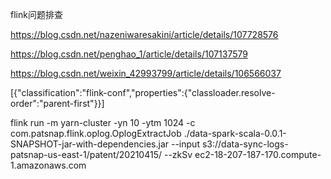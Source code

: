 flink问题排查


https://blog.csdn.net/nazeniwaresakini/article/details/107728576

https://blog.csdn.net/penghao_1/article/details/107137579


https://blog.csdn.net/weixin_42993799/article/details/106566037

[{"classification":"flink-conf","properties":{"classloader.resolve-order":"parent-first"}}]

flink run -m yarn-cluster -yn 10 -ytm 1024 -c com.patsnap.flink.oplog.OplogExtractJob ./data-spark-scala-0.0.1-SNAPSHOT-jar-with-dependencies.jar --input s3://data-sync-logs-patsnap-us-east-1/patent/20210415/ --zkSv ec2-18-207-187-170.compute-1.amazonaws.com

